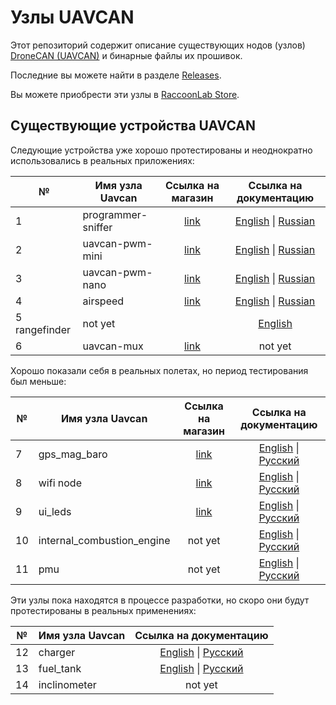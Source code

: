 # Узлы UAVCAN

Этот репозиторий содержит описание существующих нодов (узлов) [DroneCAN (UAVCAN)](https://dronecan.github.io/) и бинарные файлы их прошивок.

Последние вы можете найти в разделе [Releases](https://github.com/InnopolisAero/inno_uavcan_node_binaries/releases).

Вы можете приобрести эти узлы в [RaccoonLab Store](http://raccoonlab.org/store).

## Существующие устройства UAVCAN

Следующие устройства уже хорошо протестированы и неоднократно использовались в реальных приложениях:

| № | Имя узла Uavcan | Ссылка на магазин | Ссылка на документацию |
| - | ------------------------------------------------- |:-----------------:|:-----------------:|
| 1 | programmer-sniffer | [link](http://raccoonlab.org/store/tproduct/360882105-292567816261-uavcan-sniffer-and-programmer) | [English](doc/programmer_sniffer/README.md) \| [Russian](doc/programmer_sniffer/README_ru.md) |
| 2 | uavcan-pwm-mini | [link](http://raccoonlab.org/store/tproduct/360882105-682589711231-uavcan-mini-node) | [English](doc/can_pwm/README.md) \| [Russian](doc/can_pwm/README.md) |
| 3 | uavcan-pwm-nano | [link](http://raccoonlab.org/store/tproduct/360882105-203551776911-uavcan-nano-node) | [English](doc/can_pwm/README.md) \| [Russian](doc/can_pwm/README_ru.md) |
|4 | airspeed | [link](http://raccoonlab.org/store/tproduct/360882105-873007485651-uavcan-airspeed-sensor) | [English](doc/airspeed/README.md) \| [Russian](doc/airspeed/README_ru.md) |
|5 rangefinder | not yet || [English](doc/rangefinder/README.md) || [Russian](doc/rangefinder/README_en.md) |
| 6 | uavcan-mux | [link](http://raccoonlab.org/store/tproduct/360882105-436323747071-uavcan-mux) | not yet |

Хорошо показали себя в реальных полетах, но период тестирования был меньше:

| № | Имя узла Uavcan | Ссылка на магазин | Ссылка на документацию |
| - | ------------------------------------------------- |:-----------------:|:-----------------:|
| 7 | gps_mag_baro               | [link](http://raccoonlab.org/store/tproduct/390642159-682763205441-uavcan-gps-magnetometer-and-barometer-se) | [English](doc/gps_mag_baro/README.md) \| [Русский](doc/gps_mag_baro/README_ru.md)|
| 8 | wifi node                  | [link](http://raccoonlab.org/store/tproduct/390642159-465045641231-uavcan-wifi-bridge-node) | [English](doc/wifi_bridge/README.md) \| [Русский](doc/wifi_bridge/README_ru.md)|
| 9 | ui_leds                    | [link](http://raccoonlab.org/store/tproduct/390642159-922336910131-uavcan-rgb-ui-led) | [English](doc/ui_leds/README.md) \| [Русский](doc/ui_leds/README_ru.md)|
| 10| internal_combustion_engine |not yet | [English](doc/ice/README.md) \| [Русский](doc/ice/README_ru.md)|
| 11| pmu        |not yet | [English](doc/pmu_cover/README.md) \| [Русский](doc/pmu_cover/README_ru.md) |

Эти узлы пока находятся в процессе разработки, но скоро они будут протестированы в реальных применениях:

| № | Имя узла Uavcan | Ссылка на документацию
| - | ---------------- |:-------------------------------:|
| 12| charger          | [English](doc/charger/README.md) \| [Русский](doc/charger/README_ru.md)  |
| 13| fuel_tank        | [English](doc/fuel_tank/README.md) \| [Русский](doc/fuel_tank/README_ru.md)|
| 14| inclinometer     | not yet                        |

